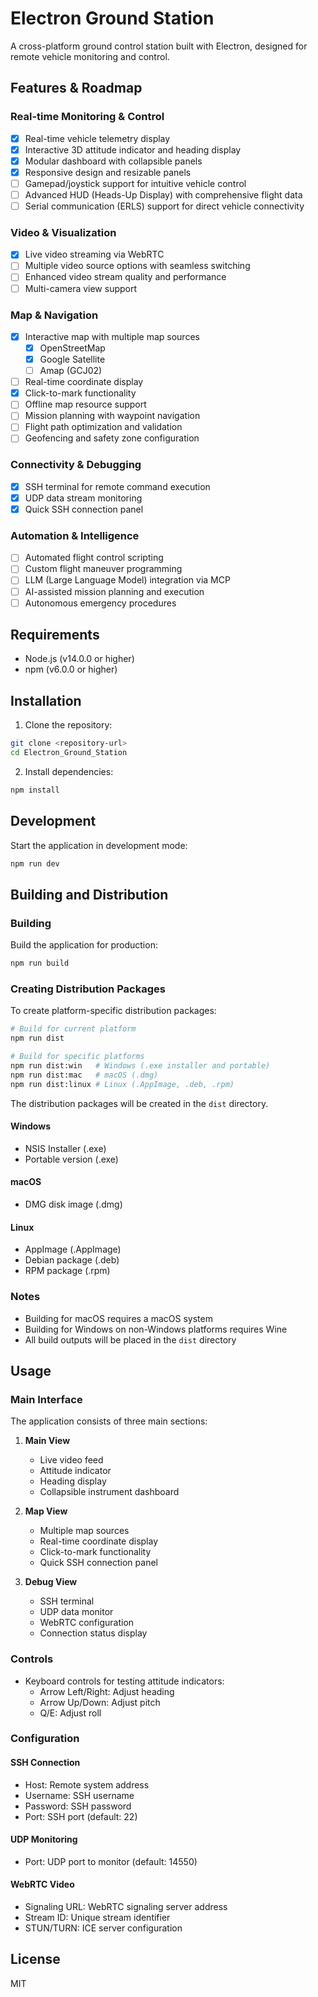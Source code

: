 # Electron Ground Station

A cross-platform ground control station built with Electron, designed for remote vehicle monitoring and control.

## Features & Roadmap

### Real-time Monitoring & Control
- [x] Real-time vehicle telemetry display
- [x] Interactive 3D attitude indicator and heading display
- [x] Modular dashboard with collapsible panels
- [x] Responsive design and resizable panels
- [ ] Gamepad/joystick support for intuitive vehicle control
- [ ] Advanced HUD (Heads-Up Display) with comprehensive flight data
- [ ] Serial communication (ERLS) support for direct vehicle connectivity

### Video & Visualization
- [x] Live video streaming via WebRTC
- [ ] Multiple video source options with seamless switching
- [ ] Enhanced video stream quality and performance
- [ ] Multi-camera view support

### Map & Navigation
- [x] Interactive map with multiple map sources
  - [x] OpenStreetMap
  - [x] Google Satellite
  - [ ] Amap (GCJ02)
- [ ] Real-time coordinate display
- [x] Click-to-mark functionality
- [ ] Offline map resource support
- [ ] Mission planning with waypoint navigation
- [ ] Flight path optimization and validation
- [ ] Geofencing and safety zone configuration

### Connectivity & Debugging
- [x] SSH terminal for remote command execution
- [x] UDP data stream monitoring
- [x] Quick SSH connection panel

### Automation & Intelligence
- [ ] Automated flight control scripting
- [ ] Custom flight maneuver programming
- [ ] LLM (Large Language Model) integration via MCP
- [ ] AI-assisted mission planning and execution
- [ ] Autonomous emergency procedures

## Requirements

- Node.js (v14.0.0 or higher)
- npm (v6.0.0 or higher)

## Installation

1. Clone the repository:
```bash
git clone <repository-url>
cd Electron_Ground_Station
```

2. Install dependencies:
```bash
npm install
```

## Development

Start the application in development mode:
```bash
npm run dev
```

## Building and Distribution

### Building

Build the application for production:
```bash
npm run build
```

### Creating Distribution Packages

To create platform-specific distribution packages:

```bash
# Build for current platform
npm run dist

# Build for specific platforms
npm run dist:win   # Windows (.exe installer and portable)
npm run dist:mac   # macOS (.dmg)
npm run dist:linux # Linux (.AppImage, .deb, .rpm)
```

The distribution packages will be created in the `dist` directory.

#### Windows
- NSIS Installer (.exe)
- Portable version (.exe)

#### macOS
- DMG disk image (.dmg)

#### Linux
- AppImage (.AppImage)
- Debian package (.deb)
- RPM package (.rpm)

### Notes
- Building for macOS requires a macOS system
- Building for Windows on non-Windows platforms requires Wine
- All build outputs will be placed in the `dist` directory

## Usage

### Main Interface

The application consists of three main sections:

1. **Main View**
   - Live video feed
   - Attitude indicator
   - Heading display
   - Collapsible instrument dashboard

2. **Map View**
   - Multiple map sources
   - Real-time coordinate display
   - Click-to-mark functionality
   - Quick SSH connection panel

3. **Debug View**
   - SSH terminal
   - UDP data monitor
   - WebRTC configuration
   - Connection status display

### Controls

- Keyboard controls for testing attitude indicators:
  - Arrow Left/Right: Adjust heading
  - Arrow Up/Down: Adjust pitch
  - Q/E: Adjust roll

### Configuration

#### SSH Connection
- Host: Remote system address
- Username: SSH username
- Password: SSH password
- Port: SSH port (default: 22)

#### UDP Monitoring
- Port: UDP port to monitor (default: 14550)

#### WebRTC Video
- Signaling URL: WebRTC signaling server address
- Stream ID: Unique stream identifier
- STUN/TURN: ICE server configuration

## License

MIT